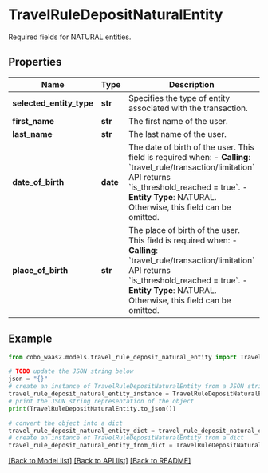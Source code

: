 # TravelRuleDepositNaturalEntity

Required fields for NATURAL entities.

## Properties

Name | Type | Description | Notes
------------ | ------------- | ------------- | -------------
**selected_entity_type** | **str** | Specifies the type of entity associated with the transaction. | 
**first_name** | **str** | The first name of the user. | 
**last_name** | **str** | The last name of the user. | 
**date_of_birth** | **date** | The date of birth of the user. This field is required when: - **Calling**: &#x60;travel_rule/transaction/limitation&#x60; API returns &#x60;is_threshold_reached &#x3D; true&#x60;. - **Entity Type**: NATURAL. Otherwise, this field can be omitted.  | [optional] 
**place_of_birth** | **str** | The place of birth of the user. This field is required when: - **Calling**: &#x60;travel_rule/transaction/limitation&#x60; API returns &#x60;is_threshold_reached &#x3D; true&#x60;. - **Entity Type**: NATURAL. Otherwise, this field can be omitted.  | [optional] 

## Example

```python
from cobo_waas2.models.travel_rule_deposit_natural_entity import TravelRuleDepositNaturalEntity

# TODO update the JSON string below
json = "{}"
# create an instance of TravelRuleDepositNaturalEntity from a JSON string
travel_rule_deposit_natural_entity_instance = TravelRuleDepositNaturalEntity.from_json(json)
# print the JSON string representation of the object
print(TravelRuleDepositNaturalEntity.to_json())

# convert the object into a dict
travel_rule_deposit_natural_entity_dict = travel_rule_deposit_natural_entity_instance.to_dict()
# create an instance of TravelRuleDepositNaturalEntity from a dict
travel_rule_deposit_natural_entity_from_dict = TravelRuleDepositNaturalEntity.from_dict(travel_rule_deposit_natural_entity_dict)
```
[[Back to Model list]](../README.md#documentation-for-models) [[Back to API list]](../README.md#documentation-for-api-endpoints) [[Back to README]](../README.md)


